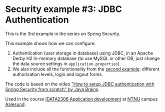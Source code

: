 # Security example #3: JDBC Authentication

This is the 3rd example in the series on Spring Security.

This example shows how we can configure:

1. Authentication (user storage in database) using JDBC, in an Apache Derby H2 In-memory database (to use MySQL or other
   DB, just change the data source settings in `application.properties`).
2. We also include all the functionality from the [second example](../02-authorization): different authorization levels,
   login and logout forms.

The code is based on the video
["How to setup JDBC authentication with Spring Security from scratch" by Java Brains](https://youtu.be/LKvrFltAgCQ).

Used in the course [IDATA2306 Application development](https://www.ntnu.edu/studies/courses/IDATA2306)
at [NTNU](https://www.ntnu.edu/) campus [Aalesund](https://www.ntnu.edu/alesund).


